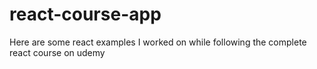 # react-course-app
Here are some react examples I worked on while following the complete react course on udemy
